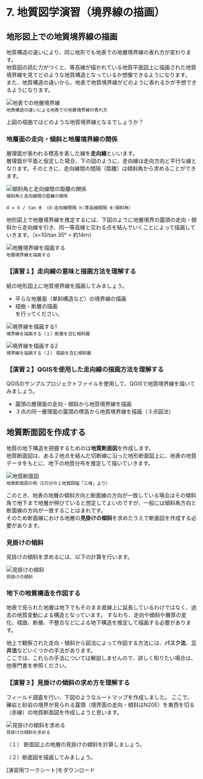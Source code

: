 # 7. 地質図学演習（境界線の描画）

## 地形図上での地質境界線の描画

地質構造の違いにより、同じ地形でも地表での地層境界線の表れ方が変わります。  
地質図の読む力がつくと、等高線が描かれている地質平面図上に描画された地質境界線を見てどのような地質構造となっているか想像できるようになります。 また、地質構造の違いから、地表で地質境界線がどのように表れるかが予想できるようになります。

![地表での地層境界線](./img/chapter07_01.png)  
<sup>地質構造の違いによる地表での地層境界線の表れ方</sup>  

上図の褶曲ではどのような地質境界線となるでしょうか？

### 地層面の走向・傾斜と地層境界線の関係

層理面が表われる標高を表した線を**走向線**といいます。  
層理面が平面と仮定した場合、下の図のように、走向線は走向方向と平行な線となります。そのときに、走向線間の間隔（距離）は傾斜角から求めることができます。

![傾斜角と走向線間の距離の関係](./img/chapter07_02.png)  
<sup>傾斜角と走向線間の距離の関係</sup>  


```text
d = h / tan θ （d:走向線間隔 h:等高線間隔 θ:傾斜角）
```

地形図上で地層境界線を推定するには、下図のように地層境界の露頭の走向・傾斜から走向線を引き、同一等高線と交わる点を結んでいくことによって描画していきます。（x=10/tan 35° = 約14ｍ）

![地層境界線を描画する](./img/chapter07_03.png)  
<sup>地層境界線を描画する</sup>  

### 【演習１】走向線の意味と描画方法を理解する

紙の地形図上に地質境界線を描画してみましょう。  
* 平らな地層面（単斜構造など）の境界線の描画
* 褶曲・断層の描画  
を行ってください。

![境界線を描画する1](./img/chapter07_07.png)  
<sup>境界線を描画する（１）断層を含む傾斜層</sup>  

![境界線を描画する2](./img/chapter07_08.png)  
<sup>境界線を描画する（２） 褶曲を含む傾斜層</sup>  




### 【演習２】QGISを使用した走向線の描画方法を理解する

QGISのサンプルプロジェクトファイルを使用して、QGISで地質境界線を描いてみましょう。  

* 露頭の層理面の走向・傾斜から地質境界線を描画
* ３点の同一層理面の露頭の標高から地質境界線を描画（３点図法）

## 地質断面図を作成する

地質の地下構造を把握するためのは**地質断面図**を作成します。  
地質断面図は、ある２地点を結んだ切断線に沿った地形断面図上に、地表の地質データをもとに、地下の地質分布を推定して描いていきます。

![地質断面図](./img/chapter07_04.png)  
<sup>地質断面図の例（5万分の１地質図幅「三峰」より）</sup>  


このとき、地表の地層の傾斜方向と断面線の方向が一致している場合はその傾斜角で地下まで地層が伸びていると想定してよいのですが、一般には傾斜角方向と断面線の方向が一致することはまれです。  
そのため断面線における地層の**見掛けの傾斜**を求めたうえで断面図を作成する必要があります。

### 見掛けの傾斜

見掛けの傾斜を求めるには、以下の計算を行います。

![見掛けの傾斜](./img/chapter07_05.png)  
<sup>見掛けの傾斜</sup>  

### 地下の地質構造を作図する

地表で見られた地層は地下でもそのまま直線上に延長しているわけではなく、過去の地質変動による構造となっています。 すなわち、走向や傾斜や層厚の変化、褶曲、断層、不整合などによる地下構造を推定して描画する必要があります。

地上で観察された走向・傾斜から図法によって作図する方法には、**バスク法**、**三井法**などいくつかの手法があります。  
ここでは、これらの手法については解説しませんので、詳しく知りたい場合は、他専門書を参照ください。

### 【演習３】見掛けの傾斜の求め方を理解する

フィールド調査を行い、下図のようなルートマップを作成しました。 ここで、礫岩と砂岩の境界が見られる露頭（境界面の走向・傾斜はN20E）を東西を切る（赤線）の地質断面図を作成しようと思います。

![見掛けの傾斜を求める](./img/chapter07_06.png)  
<sup>見掛けの傾斜を求める</sup>  

（１） 断面図上の地層の見掛けの傾斜を計算しましょう。

（２）断面図を描画してみましょう。

[演習用ワークシート]をダウンロード

